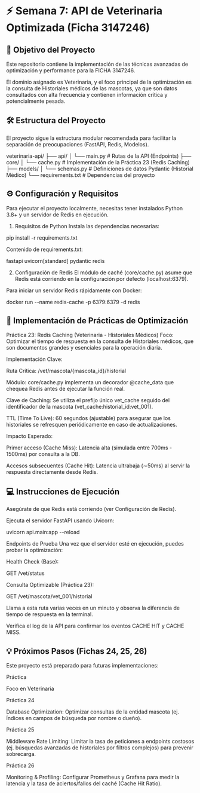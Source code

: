 # ⚡ Semana 7: API de Veterinaria Optimizada (Ficha 3147246)
## 🎯 Objetivo del Proyecto
Este repositorio contiene la implementación de las técnicas avanzadas de optimización y performance para la FICHA 3147246.

El dominio asignado es Veterinaria, y el foco principal de la optimización es la consulta de Historiales médicos de las mascotas, ya que son datos consultados con alta frecuencia y contienen información crítica y potencialmente pesada.

## 🛠️ Estructura del Proyecto
El proyecto sigue la estructura modular recomendada para facilitar la separación de preocupaciones (FastAPI, Redis, Modelos).

veterinaria-api/
├── api/
│   └── main.py              # Rutas de la API (Endpoints)
├── core/
│   └── cache.py             # Implementación de la Práctica 23 (Redis Caching)
├── models/
│   └── schemas.py           # Definiciones de datos Pydantic (Historial Médico)
└── requirements.txt         # Dependencias del proyecto

## ⚙️ Configuración y Requisitos
Para ejecutar el proyecto localmente, necesitas tener instalados Python 3.8+ y un servidor de Redis en ejecución.

1. Requisitos de Python
Instala las dependencias necesarias:

pip install -r requirements.txt

Contenido de requirements.txt:

fastapi
uvicorn[standard]
pydantic
redis

2. Configuración de Redis
El módulo de caché (core/cache.py) asume que Redis está corriendo en la configuración por defecto (localhost:6379).

Para iniciar un servidor Redis rápidamente con Docker:

docker run --name redis-cache -p 6379:6379 -d redis

## 🚀 Implementación de Prácticas de Optimización
Práctica 23: Redis Caching (Veterinaria - Historiales Médicos)
Foco: Optimizar el tiempo de respuesta en la consulta de Historiales médicos, que son documentos grandes y esenciales para la operación diaria.

Implementación Clave:

Ruta Crítica: /vet/mascota/{mascota_id}/historial

Módulo: core/cache.py implementa un decorador @cache_data que chequea Redis antes de ejecutar la función real.

Clave de Caching: Se utiliza el prefijo único vet_cache seguido del identificador de la mascota (vet_cache:historial_id:vet_001).

TTL (Time To Live): 60 segundos (ajustable) para asegurar que los historiales se refresquen periódicamente en caso de actualizaciones.

Impacto Esperado:

Primer acceso (Cache Miss): Latencia alta (simulada entre 700ms - 1500ms) por consulta a la DB.

Accesos subsecuentes (Cache Hit): Latencia ultrabaja (∼50ms) al servir la respuesta directamente desde Redis.

## 💻 Instrucciones de Ejecución
Asegúrate de que Redis está corriendo (ver Configuración de Redis).

Ejecuta el servidor FastAPI usando Uvicorn:

uvicorn api.main:app --reload

Endpoints de Prueba
Una vez que el servidor esté en ejecución, puedes probar la optimización:

Health Check (Base):

GET /vet/status

Consulta Optimizable (Práctica 23):

GET /vet/mascota/vet_001/historial

Llama a esta ruta varias veces en un minuto y observa la diferencia de tiempo de respuesta en la terminal.

Verifica el log de la API para confirmar los eventos CACHE HIT y CACHE MISS.

## 💡 Próximos Pasos (Fichas 24, 25, 26)
Este proyecto está preparado para futuras implementaciones:

Práctica

Foco en Veterinaria

Práctica 24

Database Optimization: Optimizar consultas de la entidad mascota (ej. Índices en campos de búsqueda por nombre o dueño).

Práctica 25

Middleware Rate Limiting: Limitar la tasa de peticiones a endpoints costosos (ej. búsquedas avanzadas de historiales por filtros complejos) para prevenir sobrecarga.

Práctica 26

Monitoring & Profiling: Configurar Prometheus y Grafana para medir la latencia y la tasa de aciertos/fallos del caché (Cache Hit Ratio).